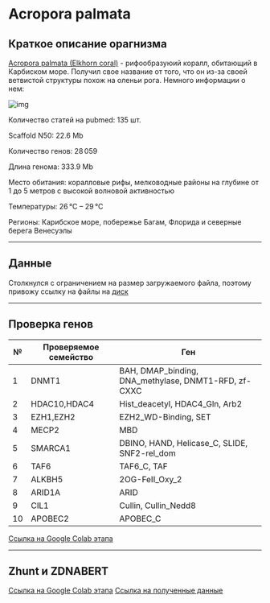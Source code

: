 # Acropora palmata
## Краткое описание орагнизма
[Acropora palmata (Elkhorn coral)](https://en.wikipedia.org/wiki/Elkhorn_coral) - рифообразуюий коралл, обитающий в Карбиском море. Получил свое название от того, что он из-за своей ветвистой структуры похож на оленьи рога. Немного информации о нем: 

![img](https://upload.wikimedia.org/wikipedia/commons/thumb/5/5f/Elkhorn_coral.jpg/250px-Elkhorn_coral.jpg)

Количество статей на pubmed: 135 шт.

Scaffold N50: 22.6 Mb

Количество генов: 28 059

Длина генома:	 333.9 Mb

Место обитания: коралловые рифы, мелководные районы на глубине от 1 до 5 метров с высокой волновой активностью

Температуры: 26 °C – 29 °C

Регионы: Карибское море, побережье Багам, Флорида и северные берега Венесуэлы

---
## Данные
Столкнулся с ограничением на размер загружаемого файла, поэтому привожу ссылку на файлы на [диск](https://disk.360.yandex.ru/d/y6mVXDDj-8THuA)

---
## Проверка генов
|№|Проверяемое семейство|Ген|
|---|---|---|
|1|DNMT1|BAH, DMAP_binding, DNA_methylase, DNMT1-RFD, zf-CXXC|
|2|HDAC10,HDAC4|Hist_deacetyl, HDAC4_Gln, Arb2|
|3|EZH1,EZH2|EZH2_WD-Binding, SET|
|4|MECP2|MBD|
|5|SMARCA1|DBINO, HAND, Helicase_C, SLIDE, SNF2-rel_dom|
|6|TAF6|TAF6_C, TAF|
|7|ALKBH5|2OG-FeII_Oxy_2|
|8|ARID1A|ARID|
|9|CIL1|Cullin, Cullin_Nedd8|
|10|APOBEC2|APOBEC_C|

[Ссылка на Google Colab этапа](https://colab.research.google.com/drive/1q5NT0CxLi2bYP-hTqi4clQznRBz8zDIP?usp=sharing)

---
## Zhunt и ZDNABERT
[Ссылка на Google Colab этапа](https://colab.research.google.com/drive/1_GAVy1xxT__Z0XM2cQ-YTyv41bdnd6Q4?usp=sharing)
[Ссылка на полученные данные](https://drive.google.com/drive/folders/1_L1fHhHmyj2TnUU5tDOT_p7zhOhvvwCS?usp=sharing)
